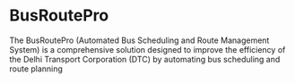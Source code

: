 # BusRoutePro
The BusRoutePro (Automated Bus Scheduling and Route Management System) is a comprehensive solution designed to improve the efficiency of the Delhi Transport Corporation (DTC) by automating bus scheduling and route planning
